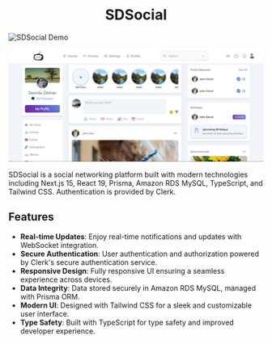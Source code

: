 # <div align="center">SDSocial</div>

![SDSocial Demo](demo.gif)


![](https://github.com/e19465/next-15-social-media/blob/main/public/screenshot.PNG?raw=true)

SDSocial is a social networking platform built with modern technologies including Next.js 15, React 19, Prisma, Amazon RDS MySQL, TypeScript, and Tailwind CSS. Authentication is provided by Clerk.

## Features

- **Real-time Updates**: Enjoy real-time notifications and updates with WebSocket integration.
- **Secure Authentication**: User authentication and authorization powered by Clerk's secure authentication service.
- **Responsive Design**: Fully responsive UI ensuring a seamless experience across devices.
- **Data Integrity**: Data stored securely in Amazon RDS MySQL, managed with Prisma ORM.
- **Modern UI**: Designed with Tailwind CSS for a sleek and customizable user interface.
- **Type Safety**: Built with TypeScript for type safety and improved developer experience.
